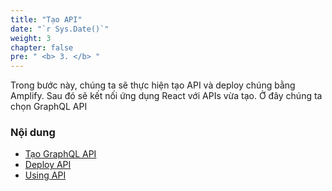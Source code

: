 ```yaml
---
title: "Tạo API"
date: "`r Sys.Date()`"
weight: 3
chapter: false
pre: " <b> 3. </b> "
---
```


Trong bước này, chúng ta sẽ thực hiện tạo API và deploy chúng bằng Amplify. Sau đó sẽ kết nối ứng dụng React với APIs vừa tạo. Ở đây chúng ta chọn GraphQL API

### Nội dung

- [Tạo GraphQL API](3.1-graphqlApi/)
- [Deploy API](3.2-deployApi/)
- [Using API](3.3-usingApi/)
